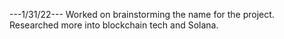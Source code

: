 ---1/31/22---
Worked on brainstorming the name for the project.
Researched more into blockchain tech and Solana.